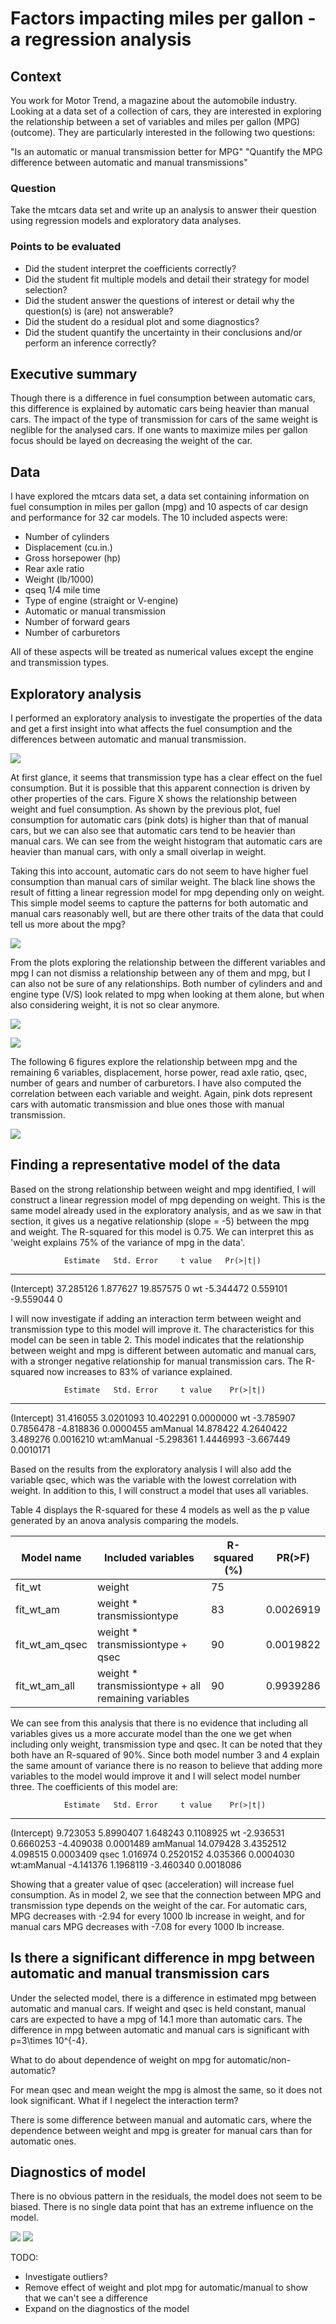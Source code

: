 # Factors impacting miles per gallon - a regression analysis
## Context

You work for Motor Trend, a magazine about the automobile industry. Looking at a data set of a collection of cars, they are interested in exploring the relationship between a set of variables and miles per gallon (MPG) (outcome). They are particularly interested in the following two questions:

"Is an automatic or manual transmission better for MPG"
"Quantify the MPG difference between automatic and manual transmissions"

### Question

Take the mtcars data set and write up an analysis to answer their question using regression models and exploratory data analyses.

### Points to be evaluated

- Did the student interpret the coefficients correctly?
- Did the student fit multiple models and detail their strategy for model selection?
- Did the student answer the questions of interest or detail why the question(s) is (are) not answerable?
- Did the student do a residual plot and some diagnostics?
- Did the student quantify the uncertainty in their conclusions and/or perform an inference correctly?

## Executive summary

Though there is a difference in fuel consumption between automatic cars, this difference is explained by automatic cars being heavier than manual cars. The impact of the type of transmission for cars of the same weight is neglible for the analysed cars. If one wants to maximize miles per gallon focus should be layed on decreasing the weight of the car. 

## Data 
I have explored the mtcars data set, a data set containing information on fuel consumption in miles per gallon (mpg) and 10 aspects of car design and performance for 32 car models. The 10 included aspects were:  

- Number of cylinders
- Displacement (cu.in.)
- Gross horsepower (hp)
- Rear axle ratio 
- Weight (lb/1000)
- qseq 1/4 mile time
- Type of engine (straight or V-engine)
- Automatic or manual transmission
- Number of forward gears
- Number of carburetors

All of these aspects will be treated as numerical values except the engine and transmission types. 



## Exploratory analysis
I performed an exploratory analysis to investigate the properties of the data and get a first insight into what affects the fuel consumption and the differences between automatic and manual transmission. 

![](Course_project_files/figure-html/explore_transmission-1.png) 

At first glance, it seems that transmission type has a clear effect on the fuel consumption. But it is possible that this apparent connection is driven by other properties of the cars. Figure X shows the relationship between weight and fuel consumption. As shown by the previous plot, fuel consumption for automatic cars (pink dots) is higher than that of manual cars, but we can also see that automatic cars tend to be heavier than manual cars. We can see from the weight histogram that automatic cars are heavier than manual cars, with only a small oiverlap in weight. 

Taking this into account, automatic cars do not seem to have higher fuel consumption than manual cars of similar weight. The black line shows the result of fitting a linear regression model for mpg depending only on weight. This simple model seems to capture the patterns for both automatic and manual cars reasonably well, but are there other traits of the data that could tell us more about the mpg?

![](Course_project_files/figure-html/explore_weight-1.png) 

From the plots exploring the relationship between the different variables and mpg I can not dismiss a relationship between any of them and mpg, but I can also not be sure of any relationships. Both number of cylinders and and engine type (V/S) look related to mpg when looking at them alone, but when also considering weight, it is not so clear anymore.   

![](Course_project_files/figure-html/explore_cylinders-1.png) 

![](Course_project_files/figure-html/explore_vs-1.png) 

The following 6 figures explore the relationship between mpg and the remaining 6 variables, displacement, horse power, read axle ratio, qsec, number of gears and number of carburetors. I have also computed the correlation between each variable and weight. Again, pink dots represent cars with automatic transmission and blue ones those with manual transmission. 

![](Course_project_files/figure-html/explore_remaining-1.png) 

## Finding a representative model of the data 

Based on the strong relationship between weight and mpg identified, I will construct a linear regression model of mpg depending on weight. This is the same model already used in the exploratory analysis, and as we saw in that section, it gives us a negative relationship (slope = -5) between the mpg and weight. The R-squared for this model is 0.75. We can interpret this as 'weight explains 75% of the variance of mpg in the data'.  


                Estimate   Std. Error     t value   Pr(>|t|)
------------  ----------  -----------  ----------  ---------
(Intercept)    37.285126     1.877627   19.857575          0
wt             -5.344472     0.559101   -9.559044          0

I will now investigate if adding an interaction term between weight and transmission type to this model will improve it. The characteristics for this model can be seen in table 2. This model indicates that the relationship between weight and mpg is different between automatic and manual cars, with a stronger negative relationship for manual transmission cars. The R-squared now increases to 83% of variance explained. 


                Estimate   Std. Error     t value    Pr(>|t|)
------------  ----------  -----------  ----------  ----------
(Intercept)    31.416055    3.0201093   10.402291   0.0000000
wt             -3.785907    0.7856478   -4.818836   0.0000455
amManual       14.878422    4.2640422    3.489276   0.0016210
wt:amManual    -5.298361    1.4446993   -3.667449   0.0010171

Based on the results from the exploratory analysis I will also add the variable qsec, which was the variable with the lowest correlation with weight. In addition to this, I will construct a model that uses all variables. 

Table 4 displays the R-squared for these 4 models as well as the p value generated by an anova analysis comparing the models. 

Model name| Included variables|R-squared (%)| PR(>F)
------------- | -------------|-------------|-------------------
fit_wt | weight| 75|
fit_wt_am | weight \* transmissiontype| 83|0.0026919
fit_wt_am_qsec | weight \* transmissiontype + qsec| 90|0.0019822
fit_wt_am_all | weight \* transmissiontype + all remaining variables| 90|0.9939286

We can see from this analysis that there is no evidence that including all variables gives us a more accurate model than the one we get when including only weight, transmission type and qsec. It can be noted that they both have an R-squared of 90%. Since both model number 3 and 4 explain the same amount of variance there is no reason to believe that adding more variables to the model would improve it and I will select model number three. The coefficients of this model are:


                Estimate   Std. Error     t value    Pr(>|t|)
------------  ----------  -----------  ----------  ----------
(Intercept)     9.723053    5.8990407    1.648243   0.1108925
wt             -2.936531    0.6660253   -4.409038   0.0001489
amManual       14.079428    3.4352512    4.098515   0.0003409
qsec            1.016974    0.2520152    4.035366   0.0004030
wt:amManual    -4.141376    1.1968119   -3.460340   0.0018086

Showing that a greater value of qsec (acceleration) will increase fuel consumption. As in model 2, we see that the connection between MPG and transmission type depends on the weight of the car. For automatic cars, MPG decreases with  -2.94 for every 1000 lb increase in weight, and for manual cars MPG decreases with -7.08 for every 1000 lb increase. 

## Is there a significant difference in mpg between automatic and manual transmission cars

Under the selected model, there is a difference in estimated mpg between automatic and manual cars. If weight and qsec is held constant, manual cars are expected to have a mpg of 14.1 more than automatic cars. The difference in mpg between automatic and manual cars is significant with p=3\times 10^{-4}. 

What to do about dependence of weight on mpg for automatic/non-automatic?

For mean qsec and mean weight the mpg is almost the same, so it does not look significant. What if I negelect the interaction term?

There is some difference between manual and automatic cars, where the dependence between weight and mpg is greater for manual cars than for automatic ones. 



## Diagnostics of model 
There is no obvious pattern in the residuals, the model does not seem to be biased. There is no single data point that has an extreme influence on the model. 

![](Course_project_files/figure-html/diagnostics2-1.png) 
![](Course_project_files/figure-html/hatvalues-1.png) 


TODO: 

- Investigate outliers? 
- Remove effect of weight and plot mpg for automatic/manual to show that we can't see a difference 
- Expand on the diagnostics of the model










